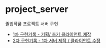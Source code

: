 # project_server
 졸업작품 프로젝트 서버 구현


- [1차 구현기록 - 기획/ 초기 클라이언트 제작](https://werewre.tistory.com/28)
- [2차 구현기록 - 1차 서버 제작 / 클라이언트 수정](https://werewre.tistory.com/32)
